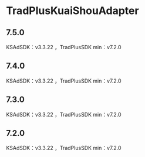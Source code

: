 # TradPlusKuaiShouAdapter

## 7.5.0

KSAdSDK：v3.3.22 ，TradPlusSDK min：v7.2.0

## 7.4.0

KSAdSDK：v3.3.22 ，TradPlusSDK min：v7.2.0

## 7.3.0

KSAdSDK：v3.3.22 ，TradPlusSDK min：v7.2.0

## 7.2.0

KSAdSDK：v3.3.22 ，TradPlusSDK min：v7.2.0